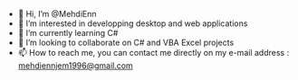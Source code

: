 - 👋 Hi, I’m @MehdiEnn
- 👀 I’m interested in developping desktop and web applications
- 🌱 I’m currently learning C#
- 💞️ I’m looking to collaborate on C# and VBA Excel projects
- 📫 How to reach me, you can contact me directly on my e-mail address : mehdiennjem1996@gmail.com

<!---
MehdiEnn/MehdiEnn is a ✨ special ✨ repository because its `README.md` (this file) appears on your GitHub profile.
You can click the Preview link to take a look at your changes.
--->
